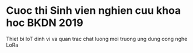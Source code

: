 # Cuoc thi Sinh vien nghien cuu khoa hoc BKDN 2019 
Thiet bi IoT dinh vi va quan trac chat luong moi truong ung dung cong nghe LoRa
